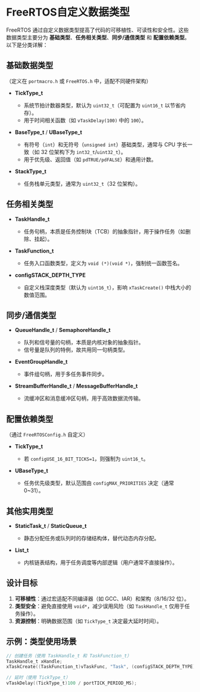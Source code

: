 # FreeRTOS自定义数据类型

FreeRTOS 通过自定义数据类型提高了代码的可移植性、可读性和安全性。这些数据类型主要分为 **基础类型**、**任务相关类型**、**同步/通信类型** 和 **配置依赖类型**。以下是分类详解：

## 基础数据类型
（定义在 `portmacro.h` 或 `FreeRTOS.h` 中，适配不同硬件架构）  
- **TickType_t**  
  - 系统节拍计数器类型，默认为 `uint32_t`（可配置为 `uint16_t` 以节省内存）。  
  - 用于时间相关函数（如 `vTaskDelay(100)` 中的 `100`）。  

- **BaseType_t** / **UBaseType_t**  
  - 有符号（`int`）和无符号（`unsigned int`）基础类型，通常与 CPU 字长一致（如 32 位架构下为 `int32_t`/`uint32_t`）。  
  - 用于优先级、返回值（如 `pdTRUE/pdFALSE`）和通用计数。  

- **StackType_t**  
  - 任务栈单元类型，通常为 `uint32_t`（32 位架构）。  

## 任务相关类型
- **TaskHandle_t**  
  - 任务句柄，本质是任务控制块（TCB）的抽象指针，用于操作任务（如删除、挂起）。  

- **TaskFunction_t**  
  - 任务入口函数类型，定义为 `void (*)(void *)`，强制统一函数签名。  

- **configSTACK_DEPTH_TYPE**  
  - 自定义栈深度类型（默认为 `uint16_t`），影响 `xTaskCreate()` 中栈大小的数值范围。  

## 同步/通信类型
- **QueueHandle_t** / **SemaphoreHandle_t**  
  - 队列和信号量的句柄，本质是内核对象的抽象指针。  
  - 信号量是队列的特例，故共用同一句柄类型。  

- **EventGroupHandle_t**  
  - 事件组句柄，用于多任务事件同步。  

- **StreamBufferHandle_t** / **MessageBufferHandle_t**  
  - 流缓冲区和消息缓冲区句柄，用于高效数据流传输。  

## 配置依赖类型
（通过 `FreeRTOSConfig.h` 自定义）  
- **TickType_t**  
  - 若 `configUSE_16_BIT_TICKS=1`，则强制为 `uint16_t`。  

- **UBaseType_t**  
  - 任务优先级类型，默认范围由 `configMAX_PRIORITIES` 决定（通常 0~31）。  

## 其他实用类型
- **StaticTask_t** / **StaticQueue_t**  
  - 静态分配任务或队列时的存储结构体，替代动态内存分配。  

- **List_t**  
  - 内核链表结构，用于任务调度等内部逻辑（用户通常不直接操作）。  

## 设计目标

1. **可移植性**：通过宏适配不同编译器（如 GCC、IAR）和架构（8/16/32 位）。  
2. **类型安全**：避免直接使用 `void*`，减少误用风险（如 `TaskHandle_t` 仅用于任务操作）。  
3. **资源控制**：明确数据范围（如 `TickType_t` 决定最大延时时间）。  

## 示例：类型使用场景  
```c
// 创建任务（使用 TaskHandle_t 和 TaskFunction_t）
TaskHandle_t xHandle;
xTaskCreate((TaskFunction_t)vTaskFunc, "Task", (configSTACK_DEPTH_TYPE)1024, NULL, (UBaseType_t)1, &xHandle);

// 延时（使用 TickType_t）
vTaskDelay((TickType_t)100 / portTICK_PERIOD_MS);
```
